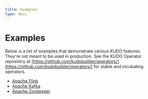 ```yaml
---
title: Examples
type: docs
---
```


# Examples

Below is a list of examples that demonstrate various KUDO features. They're not meant to be used in production. See the KUDO Operator repository at [https://github.com/kudobuilder/operators/](https://github.com/kudobuilder/operators/) for stable and incubating operators.

* [Apache Flink](apache-flink.md)
* [Apache Kafka](apache-kafka.md)
* [Apache Zookeeper](apache-zookeeper.md)
